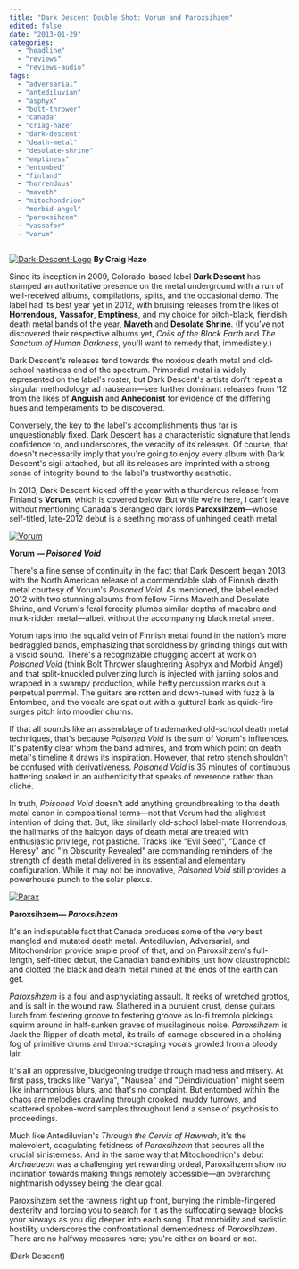 ```yaml
---
title: "Dark Descent Double Shot: Vorum and Paroxsihzem"
edited: false
date: "2013-01-29"
categories:
  - "headline"
  - "reviews"
  - "reviews-audio"
tags:
  - "adversarial"
  - "antediluvian"
  - "asphyx"
  - "bolt-thrower"
  - "canada"
  - "criag-haze"
  - "dark-descent"
  - "death-metal"
  - "desolate-shrine"
  - "emptiness"
  - "entombed"
  - "finland"
  - "horrendous"
  - "maveth"
  - "mitochondrion"
  - "morbid-angel"
  - "paroxsihzem"
  - "vassafor"
  - "vorum"
---
```


[![Dark-Descent-Logo](http://www.hellbound.ca/wp-content/uploads/2013/01/Dark-Descent-Logo-590x349.jpg)](http://www.hellbound.ca/wp-content/uploads/2013/01/Dark-Descent-Logo.jpg) **By Craig Haze**

Since its inception in 2009, Colorado-based label **Dark Descent** has stamped an authoritative presence on the metal underground with a run of well-received albums, compilations, splits, and the occasional demo. The label had its best year yet in 2012, with bruising releases from the likes of **Horrendous,** **Vassafor**, **Emptiness**, and my choice for pitch-black, fiendish death metal bands of the year, **Maveth** and **Desolate Shrine**. (If you've not discovered their respective albums yet, _Coils of the Black Earth_ and _The Sanctum of Human Darkness_, you'll want to remedy that, immediately.)

Dark Descent's releases tend towards the noxious death metal and old-school nastiness end of the spectrum. Primordial metal is widely represented on the label's roster, but Dark Descent's artists don't repeat a singular methodology ad nauseam—see further dominant releases from '12 from the likes of **Anguish** and **Anhedonist** for evidence of the differing hues and temperaments to be discovered.

Conversely, the key to the label's accomplishments thus far is unquestionably fixed. Dark Descent has a characteristic signature that lends confidence to, and underscores, the veracity of its releases. Of course, that doesn't necessarily imply that you're going to enjoy every album with Dark Descent's sigil attached, but all its releases are imprinted with a strong sense of integrity bound to the label's trustworthy aesthetic.

In 2013, Dark Descent kicked off the year with a thunderous release from Finland's **Vorum**, which is covered below. But while we're here, I can't leave without mentioning Canada's deranged dark lords **Paroxsihzem**—whose self-titled, late-2012 debut is a seething morass of unhinged death metal.

[![Vorum](http://www.hellbound.ca/wp-content/uploads/2013/01/Vorum.jpg)](http://www.hellbound.ca/wp-content/uploads/2013/01/Vorum.jpg)

**Vorum — _Poisoned Void_**

There's a fine sense of continuity in the fact that Dark Descent began 2013 with the North American release of a commendable slab of Finnish death metal courtesy of Vorum's _Poisoned Void_. As mentioned, the label ended 2012 with two stunning albums from fellow Finns Maveth and Desolate Shrine, and Vorum's feral ferocity plumbs similar depths of macabre and murk-ridden metal—albeit without the accompanying black metal sneer.

Vorum taps into the squalid vein of Finnish metal found in the nation’s more bedraggled bands, emphasizing that sordidness by grinding things out with a viscid sound. There's a recognizable chugging accent at work on _Poisoned Void_ (think Bolt Thrower slaughtering Asphyx and Morbid Angel) and that split-knuckled pulverizing lurch is injected with jarring solos and wrapped in a swampy production, while hefty percussion marks out a perpetual pummel. The guitars are rotten and down-tuned with fuzz à la Entombed, and the vocals are spat out with a guttural bark as quick-fire surges pitch into moodier churns.

If that all sounds like an assemblage of trademarked old-school death metal techniques, that's because _Poisoned Void_ is the sum of Vorum's influences. It's patently clear whom the band admires, and from which point on death metal's timeline it draws its inspiration. However, that retro stench shouldn't be confused with derivativeness. _Poisoned Void_ is 35 minutes of continuous battering soaked in an authenticity that speaks of reverence rather than cliché.

In truth, _Poisoned Void_ doesn't add anything groundbreaking to the death metal canon in compositional terms—not that Vorum had the slightest intention of doing that. But, like similarly old-school label-mate Horrendous, the hallmarks of the halcyon days of death metal are treated with enthusiastic privilege, not pastiche. Tracks like "Evil Seed", "Dance of Heresy" and "In Obscurity Revealed" are commanding reminders of the strength of death metal delivered in its essential and elementary configuration. While it may not be innovative, _Poisoned Void_ still provides a powerhouse punch to the solar plexus.

[![Parax](http://www.hellbound.ca/wp-content/uploads/2013/01/Parax.jpg)](http://www.hellbound.ca/wp-content/uploads/2013/01/Parax.jpg)

**Paroxsihzem— _Paroxsihzem_**

It's an indisputable fact that Canada produces some of the very best mangled and mutated death metal. Antediluvian, Adversarial, and Mitochondrion provide ample proof of that, and on Paroxsihzem's full-length, self-titled debut, the Canadian band exhibits just how claustrophobic and clotted the black and death metal mined at the ends of the earth can get.

_Paroxsihzem_ is a foul and asphyxiating assault. It reeks of wretched grottos, and is salt in the wound raw. Slathered in a purulent crust, dense guitars lurch from festering groove to festering groove as lo-fi tremolo pickings squirm around in half-sunken graves of mucilaginous noise. _Paroxsihzem_ is Jack the Ripper of death metal, its trails of carnage obscured in a choking fog of primitive drums and throat-scraping vocals growled from a bloody lair.

It's all an oppressive, bludgeoning trudge through madness and misery. At first pass, tracks like "Vanya", "Nausea" and "Deindividuation" might seem like inharmonious blurs, and that's no complaint. But entombed within the chaos are melodies crawling through crooked, muddy furrows, and scattered spoken-word samples throughout lend a sense of psychosis to proceedings.

Much like Antediluvian's _Through the Cervix of Hawwah_, it's the malevolent, coagulating fetidness of _Paroxsihzem_ that secures all the crucial sinisterness. And in the same way that Mitochondrion's debut _Archaeaeon_ was a challenging yet rewarding ordeal, Paroxsihzem show no inclination towards making things remotely accessible—an overarching nightmarish odyssey being the clear goal.

Paroxsihzem set the rawness right up front, burying the nimble-fingered dexterity and forcing you to search for it as the suffocating sewage blocks your airways as you dig deeper into each song. That morbidity and sadistic hostility underscores the confrontational dementedness of _Paroxsihzem_. There are no halfway measures here; you're either on board or not.

(Dark Descent)
